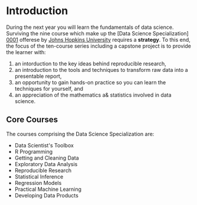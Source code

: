# Introduction
During the next year you will learn the fundamentals of data science.
Surviving the nine course which make up the [Data Science Specialization] [0001] offerese by 
[Johns Hopkins University][jhu] requires a **strategy**.
To this end, the focus of the ten-course series including a capstone project is to provide the learner with:
1. an intorduction to the key ideas behind reproducible research,
2. an introduction to the tools and techniques to transform raw data into a presentable report,
3. an opportunity to gain hands-on practice so you can learn the techniques for yourself, and
4. an appreciation of the mathematics a& statistics involved in data science.

## Core Courses
The courses comprising the Data Science Specialization are:
* Data Scientist's Toolbox
* R Programming
* Getting and Cleaning Data
* Exploratory Data Analysis
* Reproducible Research
* Statistical Inference
* Regression Models
* Practical Machine Learning
* Developing Data Products

[0001]: https://www.coursera.org/specialization/jhudatascience/1?utm_medium=courseDescripTop
[jhu]:http://www.jhu.edu
